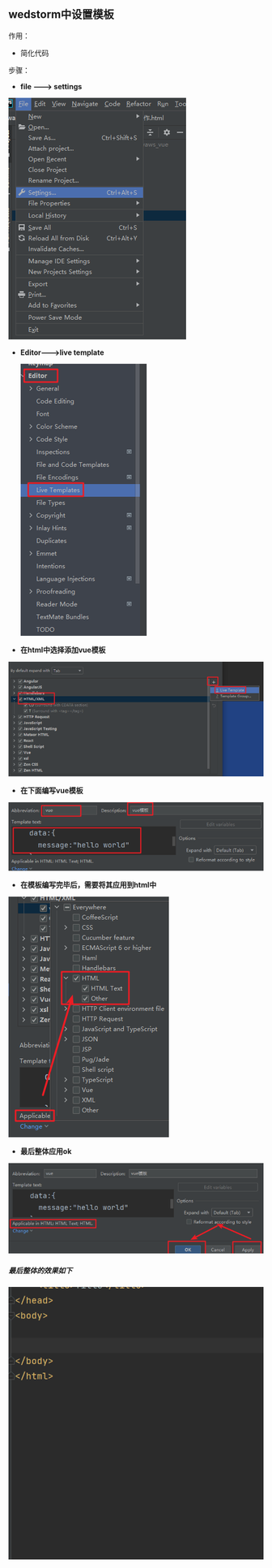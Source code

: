 ## wedstorm中设置模板

作用：

- 简化代码

步骤：

- **file ---> settings**

![Snipaste_2021-08-06_16-22-10](image\Snipaste_2021-08-06_16-22-10.png)

- **Editor--->live template**

  ![Snipaste_2021-08-06_16-23-49](image\Snipaste_2021-08-06_16-23-49.png)

- **在html中选择添加vue模板**

![Snipaste_2021-08-06_16-25-10](image\Snipaste_2021-08-06_16-25-10.png)

- **在下面编写vue模板**

![Snipaste_2021-08-06_16-26-43](image\Snipaste_2021-08-06_16-26-43.png)

- **在模板编写完毕后，需要将其应用到html中**

![Snipaste_2021-08-06_16-27-03](image\Snipaste_2021-08-06_16-27-03.png)

- **最后整体应用ok**

![Snipaste_2021-08-06_16-27-25](image\Snipaste_2021-08-06_16-27-25.png)

##### 最后整体的效果如下

![动画](image\动画.gif)